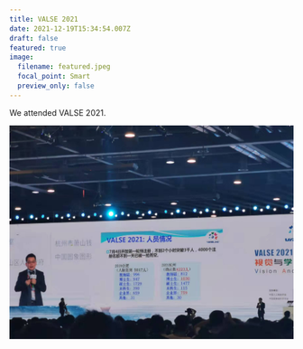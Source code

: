 ```yaml
---
title: VALSE 2021
date: 2021-12-19T15:34:54.007Z
draft: false
featured: true
image:
  filename: featured.jpeg
  focal_point: Smart
  preview_only: false
---
```

We attended VALSE 2021.

![](0.jpg)